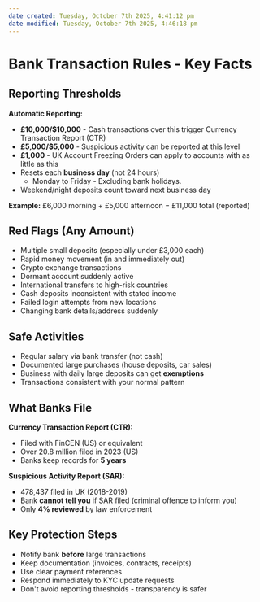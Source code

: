 ```yaml
---
date created: Tuesday, October 7th 2025, 4:41:12 pm
date modified: Tuesday, October 7th 2025, 4:46:18 pm
---
```


# Bank Transaction Rules - Key Facts

## Reporting Thresholds

**Automatic Reporting:**
- **£10,000/$10,000** - Cash transactions over this trigger Currency Transaction Report (CTR)
- **£5,000/$5,000** - Suspicious activity can be reported at this level
- **£1,000** - UK Account Freezing Orders can apply to accounts with as little as this
- Resets each **business day** (not 24 hours)
	- Monday to Friday - Excluding bank holidays.
- Weekend/night deposits count toward next business day

**Example:** £6,000 morning + £5,000 afternoon = £11,000 total (reported)
## Red Flags (Any Amount)
- Multiple small deposits (especially under £3,000 each)
- Rapid money movement (in and immediately out)
- Crypto exchange transactions
- Dormant account suddenly active
- International transfers to high-risk countries
- Cash deposits inconsistent with stated income
- Failed login attempts from new locations
- Changing bank details/address suddenly

## Safe Activities
- Regular salary via bank transfer (not cash)
- Documented large purchases (house deposits, car sales)
- Business with daily large deposits can get **exemptions**
- Transactions consistent with your normal pattern

## What Banks File

**Currency Transaction Report (CTR):**
- Filed with FinCEN (US) or equivalent
- Over 20.8 million filed in 2023 (US)
- Banks keep records for **5 years**

**Suspicious Activity Report (SAR):**
- 478,437 filed in UK (2018-2019)
- Bank **cannot tell you** if SAR filed (criminal offence to inform you)
- Only **4% reviewed** by law enforcement

## Key Protection Steps
- Notify bank **before** large transactions
- Keep documentation (invoices, contracts, receipts)
- Use clear payment references
- Respond immediately to KYC update requests
- Don't avoid reporting thresholds - transparency is safer